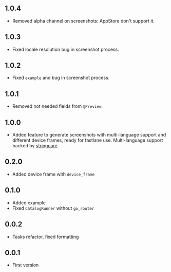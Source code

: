 ## 1.0.4

* Removed alpha channel on screenshots: AppStore don't support it.

## 1.0.3

* Fixed locale resolution bug in screenshot process.

## 1.0.2

* Fixed `example` and bug in screenshot process.

## 1.0.1

* Removed not needed fields from `@Preview`.

## 1.0.0

* Added feature to generate screenshots with multi-language support and different device frames, ready for fastlane use. Multi-language support backed by [stringcare](https://pub.dev/packages/stringcare).

## 0.2.0

* Added device frame with `device_frame`

## 0.1.0

* Added example
* Fixed `CatalogRunner` without `go_router`

## 0.0.2

* Tasks refactor, fixed formatting

## 0.0.1

* First version
